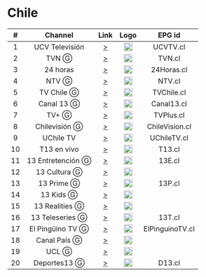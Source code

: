 <h1>Chile</h1>

| #  | Channel        | Link  | Logo | EPG id |
|:--:|:--------------:|:-----:|:----:|:------:|
| 1  | UCV Televisión | [>](https://unlimited1-cl-isp.dps.live/ucvtv2/ucvtv2.smil/playlist.m3u8) | <img height="20" src="https://i.imgur.com/2VL4Pts.png"/> | UCVTV.cl |
| 2  | TVN Ⓖ | [>](https://sktv-forwarders.7m.pl/get.php?x=TVN) | <img height="20" src="https://i.imgur.com/WoN1dai.png"/> | TVN.cl |
| 3  | 24 horas | [>](https://mdstrm.com/live-stream-playlist/57d1a22064f5d85712b20dab.m3u8) | <img height="20" src="https://i.imgur.com/0rF6Kub.png"/> | 24Horas.cl |
| 4  | NTV Ⓖ | [>](https://mdstrm.com/live-stream-playlist/5aaabe9e2c56420918184c6d.m3u8) | <img height="20" src="https://i.imgur.com/pt2Kj1A.png"/> | NTV.cl |
| 5  | TV Chile Ⓖ | [>](https://mdstrm.com/live-stream-playlist/533adcc949386ce765657d7c.m3u8) | <img height="20" src="https://i.imgur.com/yCL888l.png"/> | TVChile.cl |
| 6  | Canal 13 Ⓖ | [>](https://sktv-forwarders.7m.pl/get.php?x=Canal13) | <img height="20" src="https://i.imgur.com/JIo1HBs.png"/> | Canal13.cl |
| 7  | TV+ Ⓖ | [>](https://mdstrm.com/live-stream-playlist/5c0e8b19e4c87f3f2d3e6a59.m3u8) | <img height="20" src="https://i.imgur.com/NtuZIEJ.png"/> | TVPlus.cl |
| 8  | Chilevisión Ⓖ | [>](https://sktv-forwarders.7m.pl/get.php?x=Chilevision) | <img height="20" src="https://i.imgur.com/2Pu8yXf.png"/> | ChileVision.cl |
| 9  | UChile TV | [>](https://unlimited1-us.dps.live/uchiletv/uchiletv.smil/playlist.m3u8) | <img height="20" src="https://i.imgur.com/mF2W8Uh.png"/> | UChileTV.cl |
| 10 | T13 en vivo | [>](https://redirector.rudo.video/hls-video/10b92cafdf3646cbc1e727f3dc76863621a327fd/t13/t13.smil/playlist.m3u8) | <img height="20" src="https://i.imgur.com/3CEijac.png"/> | T13.cl |
| 11 | 13 Entretención Ⓖ | [>](https://sktv-forwarders.7m.pl/get.php?x=13Entretencion) | <img height="20" src="https://i.imgur.com/1vTno0m.png"/> | 13E.cl |
| 12 | 13 Cultura Ⓖ | [>](https://sktv-forwarders.7m.pl/get.php?x=13Cultura) | <img height="20" src="https://i.imgur.com/49QkKWv.png"/> |  |
| 13 | 13 Prime Ⓖ | [>](https://sktv-forwarders.7m.pl/get.php?x=13Prime) | <img height="20" src="https://i.imgur.com/YwDFNxs.png"/> | 13P.cl |
| 14 | 13 Kids Ⓖ | [>](https://sktv-forwarders.7m.pl/get.php?x=13Kids) | <img height="20" src="https://i.imgur.com/m6y9AMe.png"/> |  |
| 15 | 13 Realities Ⓖ | [>](https://sktv-forwarders.7m.pl/get.php?x=13Realities) | <img height="20" src="https://i.imgur.com/p1Qpljw.png"/> |  |
| 16 | 13 Teleseries Ⓖ | [>](https://sktv-forwarders.7m.pl/get.php?x=13Teleseries) | <img height="20" src="https://i.imgur.com/aJMBnse.png"/> | 13T.cl |
| 17 | El Pingüino TV Ⓖ | [>](https://sktv-forwarders.7m.pl/get.php?x=ElPinguinoTV) | <img height="20" src="https://i.imgur.com/ohXs2NV.png"/> | ElPinguinoTV.cl |
| 18 | Canal País Ⓖ | [>](https://sktv-forwarders.7m.pl/get.php?x=CanalPais) | <img height="20" src="https://i.imgur.com/PuwWoer.png"/> |  |
| 19 | UCL Ⓖ | [>](https://sktv-forwarders.7m.pl/get.php?x=Ucl) | <img height="20" src="https://i.imgur.com/JxqVHPX.png"/> |  |
| 20 | Deportes13 Ⓖ | [>](https://sktv-forwarders.7m.pl/get.php?x=Deportes13) | <img height="20" src="https://i.imgur.com/GRpxoPf.png"/> | D13.cl |
